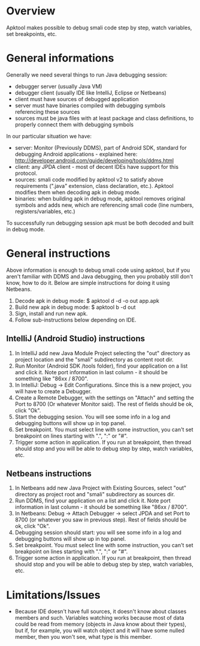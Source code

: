 # Overview #

Apktool makes possible to debug smali code step by step, watch variables, set breakpoints, etc.

# General informations #

Generally we need several things to run Java debugging session:

  * debugger server (usually Java VM)
  * debugger client (usually IDE like IntelliJ, Eclipse or Netbeans)
  * client must have sources of debugged application
  * server must have binaries compiled with debugging symbols referencing these sources
  * sources must be java files with at least package and class definitions, to properly connect them with debugging symbols

In our particular situation we have:

  * server: Monitor (Previously DDMS), part of Android SDK, standard for debugging Android applications - explained here: http://developer.android.com/guide/developing/tools/ddms.html
  * client: any JPDA client - most of decent IDEs have support for this protocol.
  * sources: smali code modified by apktool v2 to satisfy above requirements (".java" extension, class declaration, etc.). Apktool modifies them when decoding apk in debug mode.
  * binaries: when building apk in debug mode, apktool removes original symbols and adds new, which are referencing smali code (line numbers, registers/variables, etc.)

To successfully run debugging session apk must be both decoded and built in debug mode.

# General instructions #

Above information is enough to debug smali code using apktool, but if you aren't familiar with DDMS and Java debugging, then you probably still don't know, how to do it. Below are simple instructions for doing it using Netbeans.

  1. Decode apk in debug mode: $ apktool d -d -o out app.apk
  1. Build new apk in debug mode: $ apktool b -d out
  1. Sign, install and run new apk.
  1. Follow sub-instructions below depending on IDE.

## IntelliJ (Android Studio) instructions ##

  1. In IntelliJ add new Java Module Project selecting the "out" directory as project location and the "smali" subdirectory as content root dir.
  1. Run Monitor (Android SDK /tools folder), find your application on a list and click it. Note port information in last column - it should be something like "86xx / 8700".
  1. In IntelliJ: Debug -> Edit Configurations. Since this is a new project, you will have to create a Debugger.
  1. Create a Remote Debugger, with the settings on "Attach" and setting the Port to 8700 (Or whatever Monitor said). The rest of fields should be ok, click "Ok".
  1. Start the debugging sesion. You will see some info in a log and debugging buttons will show up in top panel.
  1. Set breakpoint. You must select line with some instruction, you can't set breakpoint on lines starting with ".", ":" or "#".
  1. Trigger some action in application. If you run at breakpoint, then thread should stop and you will be able to debug step by step, watch variables, etc.

## Netbeans instructions ##

  1. In Netbeans add new Java Project with Existing Sources, select "out" directory as project root and "smali" subdirectory as sources dir.
  1. Run DDMS, find your application on a list and click it. Note port information in last column - it should be something like "86xx / 8700".
  1. In Netbeans: Debug -> Attach Debugger -> select JPDA and set Port to 8700 (or whatever you saw in previous step). Rest of fields should be ok, click "Ok".
  1. Debugging session should start: you will see some info in a log and debugging buttons will show up in top panel.
  1. Set breakpoint. You must select line with some instruction, you can't set breakpoint on lines starting with ".", ":" or "#".
  1. Trigger some action in application. If you run at breakpoint, then thread should stop and you will be able to debug step by step, watch variables, etc.

# Limitations/Issues #

  * Because IDE doesn't have full sources, it doesn't know about classes members and such. Variables watching works because most of data could be read from memory (objects in Java know about their types), but if, for example, you will watch object and it will have some nulled member, then you won't see, what type is this member.